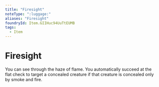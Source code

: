 ```yaml
---
title: "Firesight"
noteType: ":luggage:"
aliases: "Firesight"
foundryId: Item.GIIHuc94UuTtEUMB
tags:
  - Item
---
```


# Firesight

You can see through the haze of flame. You automatically succeed at the flat check to target a concealed creature if that creature is concealed only by smoke and fire.
